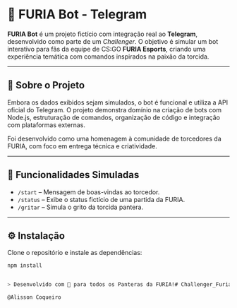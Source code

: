 # 🦁 FURIA Bot - Telegram

**FURIA Bot** é um projeto fictício com integração real ao **Telegram**, desenvolvido como parte de um *Challenger*. O objetivo é simular um bot interativo para fãs da equipe de CS:GO **FURIA Esports**, criando uma experiência temática com comandos inspirados na paixão da torcida.

---

## 📌 Sobre o Projeto

Embora os dados exibidos sejam simulados, o bot é funcional e utiliza a API oficial do Telegram. O projeto demonstra domínio na criação de bots com Node.js, estruturação de comandos, organização de código e integração com plataformas externas.

Foi desenvolvido como uma homenagem à comunidade de torcedores da FURIA, com foco em entrega técnica e criatividade.

---

## 🚀 Funcionalidades Simuladas

- `/start` – Mensagem de boas-vindas ao torcedor.  
- `/status` – Exibe o status fictício de uma partida da FURIA.  
- `/gritar` – Simula o grito da torcida pantera.  

---

## ⚙️ Instalação

Clone o repositório e instale as dependências:

```bash
npm install


> Desenvolvido com 💛 para todos os Panteras da FURIA!# Challenger_Furia

@Alisson Coqueiro

